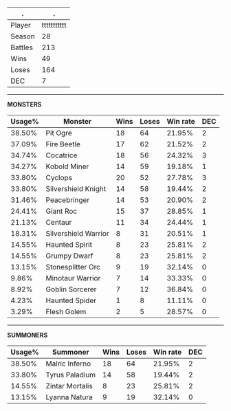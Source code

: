 .|.
|-|-
Player|ttttttttttt
Season|28
Battles|213
Wins|49
Loses|164
DEC|7

---
**MONSTERS**

Usage%|Monster|Wins|Loses|Win rate|DEC|
-|-|-|-|-|-|
38.50%|Pit Ogre|18|64|21.95%|2|
37.09%|Fire Beetle|17|62|21.52%|2|
34.74%|Cocatrice|18|56|24.32%|3|
34.27%|Kobold Miner|14|59|19.18%|1|
33.80%|Cyclops|20|52|27.78%|3|
33.80%|Silvershield Knight|14|58|19.44%|2|
31.46%|Peacebringer|14|53|20.90%|2|
24.41%|Giant Roc|15|37|28.85%|1|
21.13%|Centaur|11|34|24.44%|1|
18.31%|Silvershield Warrior|8|31|20.51%|1|
14.55%|Haunted Spirit|8|23|25.81%|2|
14.55%|Grumpy Dwarf|8|23|25.81%|2|
13.15%|Stonesplitter Orc|9|19|32.14%|0|
9.86%|Minotaur Warrior|7|14|33.33%|0|
8.92%|Goblin Sorcerer|7|12|36.84%|0|
4.23%|Haunted Spider|1|8|11.11%|0|
3.29%|Flesh Golem|2|5|28.57%|0|

---
**SUMMONERS**

Usage%|Summoner|Wins|Loses|Win rate|DEC|
-|-|-|-|-|-|
38.50%|Malric Inferno|18|64|21.95%|2|
33.80%|Tyrus Paladium|14|58|19.44%|2|
14.55%|Zintar Mortalis|8|23|25.81%|2|
13.15%|Lyanna Natura|9|19|32.14%|0|
